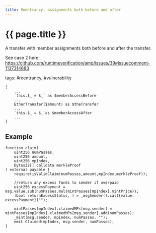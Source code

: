 ```yaml
---
title: Reentrancy, assignments both before and after
---
```


# {{ page.title }}

A transfer with member assignments both before and after the transfer.

See case 2 here: https://github.com/runtimeverification/amp/issues/39#issuecomment-1137314683

tags: #reentrancy, #vulnerability

```grit
[
    ...
    `this.$_ = $_` as $memberAccessBefore
    ...
    EtherTransfer($amount) as $theTransfer
    ...
    `this.$_ = $_`as $memberAccessAfter
    ...
]
```

## Example

```Solidity
function claim(
    uint256 numPasses,
    uint256 amount,
    uint256 mpIndex,
    bytes32[] calldata merkleProof
) external payable {
    require(isValidClaim(numPasses,amount,mpIndex,merkleProof));

    //return any excess funds to sender if overpaid
    uint256 excessPayment = msg.value.sub(numPasses.mul(mintPasses[mpIndex].mintPrice));
    (bool returnExcessStatus, ) = _msgSender().call{value: excessPayment}("");

    mintPasses[mpIndex].claimedMPs[msg.sender] = mintPasses[mpIndex].claimedMPs[msg.sender].add(numPasses);
    _mint(msg.sender, mpIndex, numPasses, "");
    emit Claimed(mpIndex, msg.sender, numPasses);
}

```
